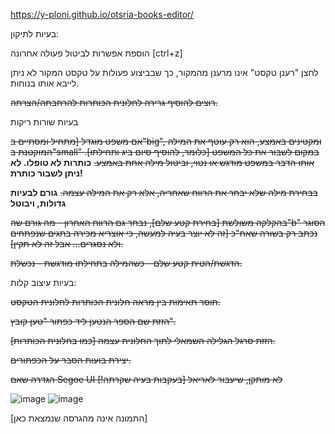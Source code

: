 https://y-ploni.github.io/otsria-books-editor/

בעיות לתיקון:

הוספת אפשרות לביטול פעולה אחרונה [ctrl+z]

לחצן "רענן טקסט" אינו מרענן מהמקור, כך שבביצוע פעולות על טקסט המקור לא ניתן לייבא אותו בנוחות.

~~רוצים להוסיף גרירה לחלונית הכותרות להרחבתה/הצרתה.~~

בעיות שורות ריקות

~~אם משפט מוגדל [מתחיל ומסתיים ב"big", ומקטינים באמצע, הוא רק עוטף את המילה המוקטנת ב"small" במקום לשבור את כל המשפט [כלומר, להוסיף סיום ביג ותחילתו]. אותו הדבר במשפט מודגש או נטוי, וביטול מילה אחת באמצע.~~ **כותרות לא טופלו. לא ניתן לשבור כותרת!**

~~בבחירת מילה שלא יבחר את הרווח שאחריה, אלא רק את המילה עצמה.~~ **גורם לבעיות גדולות, ויבוטל**

~~בהקלקה משולשת [בחירת קטע שלם], נבחר גם הרווח האחרון - מה גורם שה"b" הסוגר נכתב רק בשורה שאח"כ [זה לא יוצר בעיה למעשה, כי אוצריא מכירה בתגים שנפתחים ולא נסגרים... אבל זה לא תקין].~~

~~הדגשת/הטית קטע שלם - כשהמילה בתחילתו מודגשת - נכשלת.~~

בעיות עיצוב קלות:

~~חוסר תאימות בין מראה חלונית הכותרות לחלונית הטקסט.~~

~~הזזת שם הספר הנטען ליד כפתור "טען קובץ".~~

~~הזזת סרגל הגלילה השמאלי לתוך החלונית עצמה [כמו בחלונית הכותרות].~~

~~יצירת בועות הסבר על הכפתורים.~~

~~הגדרה שאם Segoe UI לא מותקן, שיעבור לאריאל [בעקבות בעיה שקרתה!]~~



![image](https://github.com/user-attachments/assets/a0413794-30a4-4750-8268-9d56ace1b49b)
![image](https://github.com/user-attachments/assets/a51c5905-ff50-4b9f-9648-e284a668c32b)

[התמונה אינה מהגרסה שנמצאת כאן]
